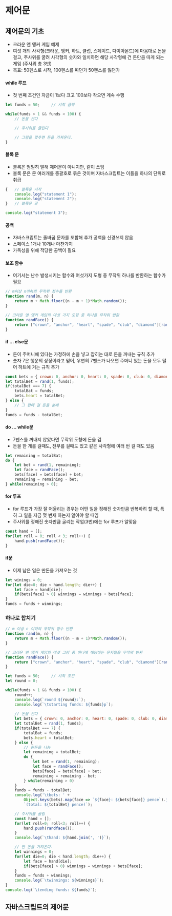 # 제어문

## 제어문의 기초
- 크라운 앤 앵커 게임 예제
- 여섯 개의 사각형(크라운, 앵커, 하트, 클럽, 스페이드, 다이아몬드)에 마음대로 돈을 걸고, 주사위를 굴려 사각형의 숫자와 일치하면 해당 사각형에 건 돈만큼 따게 되는 게임 (주사위 총 3번)
- 목표: 50펜스로 시작, 100펜스를 따던가 50펜스를 잃던가

#### while 루프
- 첫 번째 조건인 자금이 1보다 크고 100보다 작으면 계속 수행
```javascript
let funds = 50;     // 시작 금액

while(funds > 1 && funds < 100) {
    // 돈을 건다

    // 주사위를 굴린다

    // 그림을 맞추면 돈을 가져온다.
}
```

#### 블록 문
- 블록은 엄밀히 말해 제어문이 아니지만, 같이 쓰임
- 블록 문은 문 여러개를 중괄호로 묶은 것이며 자바스크립트는 이들을 하나의 단위로 취급
```javascript
{   // 블록문 시작
    console.log("statement 1");
    console.log("statement 2");
}   // 블록문 끝

console.log("statement 3");
```

#### 공백
- 자바스크립트는 줄바꿈 문자를 포함해 추가 공백을 신경쓰지 않음
- 스페이스 1개나 10개나 마찬가지
- 가독성을 위해 적당한 공백이 필요

#### 보조 함수
- 여기서는 난수 발생시키는 함수와 여섯가지 도형 중 무작위 하나를 반환하는 함수가 필요
```javascript
// m이상 n이하의 무작위 정수를 반환
function rand(m, n) {
    return m + Math.floor((n - m + 1)*Math.random());
}

// 크라운 앤 앵커 게임의 여섯 가지 도형 중 하나를 무작위 반환
function randFace() {
    return ["crown", "anchor", "heart", "spade", "club", "diamond"][rand(0, 5)];
}
```

#### if ... else문
- 돈이 주머니에 있다는 가정하에 손을 넣고 잡히는 대로 돈을 꺼내는 규칙 추가
- 숫자 7은 행운의 상징이라고 믿어, 우연히 7펜스가 나오면 주머니 있는 돈을 모두 털어 하트에 거는 규칙 추가
```javascript
const bets = { crown: 0, anchor: 0, heart: 0, spade: 0, club: 0, diamond: 0 };
let totalBet = rand(1, funds);
if(totalBet === 7) {
    totalBat = funds;
    bets.heart = totalBet;
} else {
    // 그 판에 걸 돈을 분배
}
funds = funds - totalBet;
```

#### do ... while문
- 7펜스를 꺼내지 않았다면 무작위 도형에 돈을 검
- 돈을 한 개를 걸때도, 전부를 걸때도 있고 같은 사각형에 여러 번 걸 때도 있음
```javascript
let remaining = totalBat;
do {
    let bet = rand(1, remaining);
    let face = randFace();
    bets[face] = bets[face] + bet;
    remaining = remaining - bet;
} while(remaining > 0);
```

#### for 루프
- for 루프가 가장 잘 어울리는 경우는 어떤 일을 정해진 숫자만큼 반복하려 할 때, 특히 그 일을 지금 몇 번재 하는지 알아야 할 때임
- 주사위를 정해진 숫자만큼 굴리는 작업(3번)에는 for 루프가 알맞음
```javascript
const hand = [];
for(let roll = 0; roll < 3; roll++) {
    hand.push(randFace());
}
```

#### if문
- 이제 남은 일은 딴돈을 가져오는 것
```javascript
let winings = 0;
for(let die=0; die < hand.length; die++) {
    let face = hand[die];
    if(bets[face] > 0) winnings = winnings + bets[face];
}
funds = funds + winnings;
```

### 하나로 합치기
```javascript
// m 이상 n 이하의 무작위 정수 반환
function rand(m, n) {
    return m + Math.floor((n - m + 1)*Math.random());
}

// 크라운 앤 앵커 게임의 여섯 그림 중 하나에 해당하는 문자열을 무작위 반환
function randFace() {
    return ["crown", "anchor", "heart", "spade", "club", "diamond"][rand(0, 5)];
}

let funds = 50;     // 시작 조건
let round = 0;

while(funds > 1 && funds < 100) {
    round++;
    console.log(`round ${round}:`);
    console.log(`\tstarting funds: ${funds}p`);
    
    // 돈을 건다
    let bets = { crown: 0, anchor: 0, heart: 0, spade: 0, club: 0, diamond: 0 };
    let totalBet = rand(1, funds);
    if(totalBet === 7) {
        totalBat = funds;
        bets.heart = totalBet;
    } else {
        // 판돈을 나눔
        let remaining = totalBet;
        do {
            let bet = rand(1, remaining);
            let face = randFace();
            bets[face] = bets[face] + bet;
            remaining = remaining - bet;
        } while(remaining > 0)
    }
    funds = funds - totalBet;
    console.log('\tbets: ' + 
        Object.keys(bets).map(face => `${face}: ${bets[face]} pence`).join(', ') + 
        `(total: ${totalBet} pence)`);

    // 주사위를 굴림
    const hand = [];
    for(let roll=0; roll<3; roll++) {
        hand.push(randface());
    }
    console.log(`\thand: ${hand.join(', ')}`);

    // 딴 돈을 가져온다.
    let winnings = 0;
    for(let die=0; die < hand.length; die++) {
        let face = hand[die];
        if(bets[face] > 0) winnings = winnings + bets[face];
    }
    funds = funds + winnings;
    console.log(`\twinnings: ${winnings}`);
}
console.log(`\tending funds: ${funds}`);
```

## 자바스크립트의 제어문



